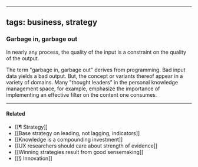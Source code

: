 
---
tags: business, strategy
---
### Garbage in, garbage out
In nearly any process, the quality of the input is a constraint on the quality of the output.

The term "garbage in, garbage out" derives from programming. Bad input data yields a bad output. But, the concept or variants thereof appear in a variety of domains. Many "thought leaders" in the personal knowledge management space, for example, emphasize the importance of implementing an effective filter on the content one consumes.

---

#### Related
- [[¶ Strategy]]
- [[Base strategy on leading, not lagging, indicators]]
- [[Knowledge is a compounding investment]]
- [[UX researchers should care about strength of evidence]]
- [[Winning strategies result from good sensemaking]]
- [[§ Innovation]]